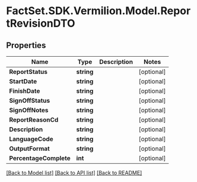 # FactSet.SDK.Vermilion.Model.ReportRevisionDTO

## Properties

Name | Type | Description | Notes
------------ | ------------- | ------------- | -------------
**ReportStatus** | **string** |  | [optional] 
**StartDate** | **string** |  | [optional] 
**FinishDate** | **string** |  | [optional] 
**SignOffStatus** | **string** |  | [optional] 
**SignOffNotes** | **string** |  | [optional] 
**ReportReasonCd** | **string** |  | [optional] 
**Description** | **string** |  | [optional] 
**LanguageCode** | **string** |  | [optional] 
**OutputFormat** | **string** |  | [optional] 
**PercentageComplete** | **int** |  | [optional] 

[[Back to Model list]](../README.md#documentation-for-models) [[Back to API list]](../README.md#documentation-for-api-endpoints) [[Back to README]](../README.md)

